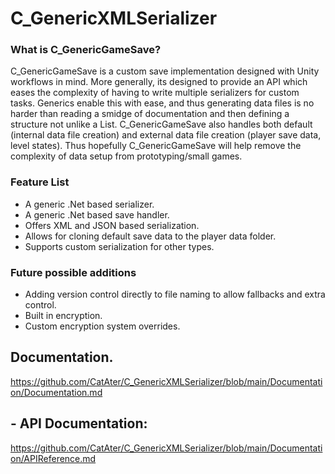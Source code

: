 # C_GenericXMLSerializer

### What is C_GenericGameSave? 
C_GenericGameSave is a custom save implementation designed with Unity workflows in mind. 
More generally, its designed to provide an API which eases the complexity of having to write multiple serializers for custom tasks. 
Generics enable this with ease, and thus generating data files is no harder than reading a smidge of documentation and then defining a structure not unlike a List.
C_GenericGameSave also handles both default (internal data file creation) and external data file creation (player save data, level states). 
Thus hopefully C_GenericGameSave will help remove the complexity of data setup from prototyping/small games. 

### Feature List
- A generic .Net based serializer. 
- A generic .Net based save handler.
- Offers XML and JSON based serialization. 
- Allows for cloning default save data to the player data folder.
- Supports custom serialization for other types. 

### Future possible additions
- Adding version control directly to file naming to allow fallbacks and extra control. 
- Built in encryption. 
- Custom encryption system overrides. 

## Documentation. 
https://github.com/CatAter/C_GenericXMLSerializer/blob/main/Documentation/Documentation.md

## - API Documentation:
https://github.com/CatAter/C_GenericXMLSerializer/blob/main/Documentation/APIReference.md
